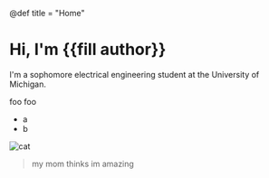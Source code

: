 @def title = "Home"


# Hi, I'm {{fill author}}

I'm a sophomore electrical engineering student at the University of Michigan. 

foo foo

- a
- b

![cat](https://http.cat/404)

> my mom thinks im amazing


